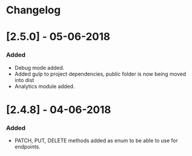 # Changelog

# [2.5.0] - 05-06-2018
### Added
- Debug mode added.
- Added gulp to project dependencies, public folder is now being moved into dist
- Analytics module added.

# [2.4.8] - 04-06-2018
### Added
- PATCH, PUT, DELETE methods added as enum to be able to use for endpoints.

